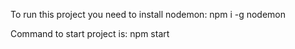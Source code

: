 To run this project you need to install nodemon:
    npm i -g nodemon

Command to start project is:
    npm start